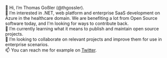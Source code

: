 👋 Hi, I’m Thomas Goßler (@thgossler).<br/>
👀 I’m interested in .NET, web platform and enterprise SaaS development on Azure in the healthcare domain. We are benefiting a lot from Open Source software today, and I'm looking for ways to contribute back.<br/>
🌱 I’m currently learning what it means to publish and maintain open source projects.<br/>
💞️ I’m looking to collaborate on relevant projects and improve them for use in enterprise scenarios.<br/>
📫 You can reach me for example on [Twitter](https://twitter.com/thgossler).
